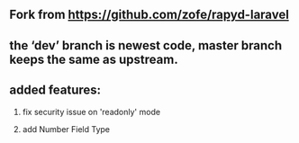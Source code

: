 ## Fork from https://github.com/zofe/rapyd-laravel


## the ‘dev’ branch is newest code, master branch keeps the same as upstream.

## added features:

1. fix security issue on 'readonly' mode

2. add Number Field Type 
